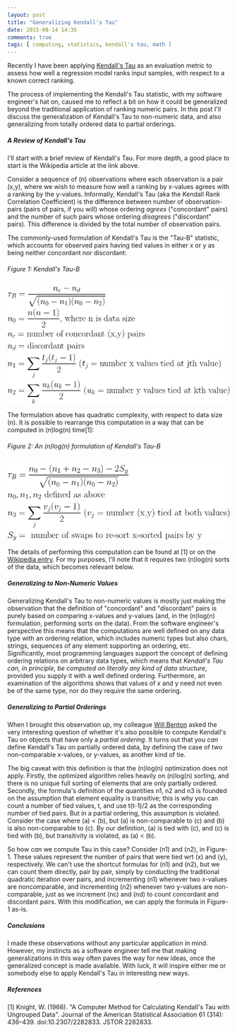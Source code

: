 ```yaml
---
layout: post
title: "Generalizing Kendall's Tau"
date: 2015-08-14 14:35
comments: true
tags: [ computing, statistics, kendall's tau, math ]
---
```

Recently I have been applying [Kendall's Tau](https://en.wikipedia.org/wiki/Kendall_rank_correlation_coefficient) as an evaluation metric to assess how well a regression model ranks input samples, with respect to a known correct ranking.

The process of implementing the Kendall's Tau statistic, with my software engineer's hat on, caused me to reflect a bit on how it could be generalized beyond the traditional application of ranking numeric pairs.  In this post I'll discuss the generalization of Kendall's Tau to non-numeric data, and also generalizing from totally ordered data to partial orderings.

##### A Review of Kendall's Tau
I'll start with a brief review of Kendall's Tau.  For more depth, a good place to start is the Wikipedia article at the link above.

Consider a sequence of (n) observations where each observation is a pair (x,y), where we wish to measure how well a ranking by x-values agrees with a ranking by the y-values.  Informally, Kendall's Tau (aka the Kendall Rank Correlation Coefficient) is the difference between number of observation-pairs (pairs of pairs, if you will) whose ordering _agrees_ ("concordant" pairs) and the number of such pairs whose ordering _disagrees_ ("discordant" pairs).  This difference is divided by the total number of observation pairs.

The commonly-used formulation of Kendall's Tau is the "Tau-B" statistic, which accounts for observed pairs having tied values in either x or y as being neither concordant nor discordant:

###### Figure 1: Kendall's Tau-B
![Kendall's Tau](/assets/images/kendalls_tau/figure_1.png "Kendall's Tau")

The formulation above has quadratic complexity, with respect to data size (n).  It is possible to rearrange this computation in a way that can be computed in (n)log(n) time[1]:

###### Figure 2: An (n)log(n) formulation of Kendall's Tau-B
![Kendall's Tau](/assets/images/kendalls_tau/figure_2.png "Kendall's Tau")

The details of performing this computation can be found at [1] or on the [Wikipedia entry](https://en.wikipedia.org/wiki/Kendall_rank_correlation_coefficient#Algorithms).  For my purposes, I'll note that it requires two (n)log(n) sorts of the data, which becomes relevant below.

##### Generalizing to Non-Numeric Values
Generalizing Kendall's Tau to non-numeric values is mostly just making the observation that the definition of "concordant" and "discordant" pairs is purely based on comparing x-values and y-values (and, in the (n)log(n) formulation, performing sorts on the data).  From the software engineer's perspective this means that the computations are well defined on any data type with an ordering relation, which includes numeric types but also chars, strings, sequences of any element supporting an ordering, etc.  Significantly, most programming languages support the concept of defining ordering relations on arbitrary data types, which means that _*Kendall's Tau can, in principle, be computed on literally any kind of data structure*_, provided you supply it with a well defined ordering.  Furthermore, an examination of the algorithms shows that values of x and y need not even be of the same type, nor do they require the same ordering.

##### Generalizing to Partial Orderings
When I brought this observation up, my colleague [Will Benton](http://chapeau.freevariable.com/) asked the very interesting question of whether it's also possible to compute Kendall's Tau on objects that have only a _partial ordering_.  It turns out that you _*can*_ define Kendall's Tau on partially ordered data, by defining the case of two non-comparable x-values, or y-values, as another kind of tie.

The big caveat with this definition is that the (n)log(n) optimization does not apply.  Firstly, the optimized algorithm relies heavily on (n)log(n) sorting, and there is no unique full sorting of elements that are only partially ordered.  Secondly, the formula's definition of the quantities n1, n2 and n3 is founded on the assumption that element equality is transitive; this is why you can count a number of tied values, t, and use t(t-1)/2 as the corresponding number of tied pairs.  But in a partial ordering, this assumption is violated. Consider the case where (a) < (b), but (a) is non-comparable to (c) and (b) is also non-comparable to (c).  By our definition, (a) is tied with (c), and (c) is tied with (b), but transitivity is violated, as (a) < (b).

So how _can_ we compute Tau in this case?  Consider (n1) and (n2), in Figure-1.  These values represent the number of pairs that were tied wrt (x) and (y), respectively.  We can't use the shortcut formulas for (n1) and (n2), but we can count them directly, pair by pair, simply by conducting the traditional quadratic iteration over pairs, and incrementing (n1) whenever two x-values are noncomparable, and incrementing (n2) whenever two y-values are non-comparable, just as we increment (nc) and (nd) to count concordant and discordant pairs.  With this modification, we can apply the formula in Figure-1 as-is.

##### Conclusions
I made these observations without any particular application in mind. However, my instincts as a software engineer tell me that making generalizations in this way often paves the way for new ideas, once the generalized concept is made available.  With luck, it will inspire either me or somebody else to apply Kendall's Tau in interesting new ways.

##### References
[1] Knight, W. (1966). "A Computer Method for Calculating Kendall's Tau with Ungrouped Data". Journal of the American Statistical Association 61 (314): 436–439. doi:10.2307/2282833. JSTOR 2282833.
